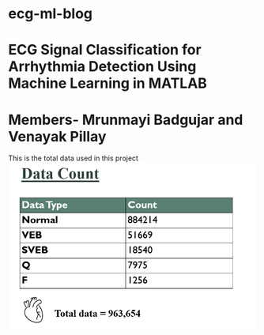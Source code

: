 # ecg-ml-blog
# ECG Signal Classification for Arrhythmia Detection Using Machine Learning in MATLAB
# Members- Mrunmayi Badgujar and Venayak Pillay 



This is the total data used in this project 
![Image Alt](https://github.com/Mrun-mayi/ecg-ml-blog/blob/main/Screenshot%202025-06-09%20155947.png?raw=true)
